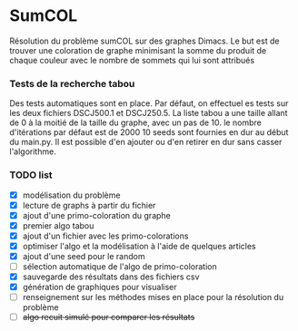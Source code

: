 # SumCOL
Résolution du problème sumCOL sur des graphes Dimacs. 
Le but est de trouver une coloration de graphe minimisant la somme du produit de chaque couleur avec le nombre de sommets qui lui sont attribués 

### Tests de la recherche tabou
Des tests automatiques sont en place. Par défaut, on effectuel es tests sur les deux fichiers DSCJ500.1 et DSCJ250.5.
La liste tabou a une taille allant de 0 à la moitié de la taille du graphe, avec un pas de 10.
le nombre d'itérations par défaut est de 2000
10 seeds sont fournies en dur au début du main.py. Il est possible d'en ajouter ou d'en retirer en dur sans casser l'algorithme.


### TODO list
 - [x] modélisation du problème 
 - [x] lecture de graphs à partir du fichier
 - [x] ajout d'une primo-coloration du graphe
 - [x] premier algo tabou
 - [x] ajout d'un fichier avec les primo-colorations
 - [x] optimiser l'algo et la modélisation à l'aide de quelques articles
 - [x] ajout d'une seed pour le random
 - [ ] sélection automatique de l'algo de primo-coloration
 - [x] sauvegarde des résultats dans des fichiers csv
 - [x] génération de graphiques pour visualiser
 - [ ] renseignement sur les méthodes mises en place pour la résolution du problème
 - [ ] ~~algo recuit simulé pour comparer les résultats~~
